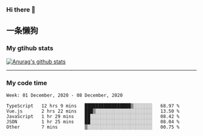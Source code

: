 ### Hi there 👋

## 一条懒狗
<!--
**kiss-me-quickly/kiss-me-quickly** is a ✨ _special_ ✨ repository because its `README.md` (this file) appears on your GitHub profile.

Here are some ideas to get you started:

- 🔭 I’m currently working on ...
- 🌱 I’m currently learning ...
- 👯 I’m looking to collaborate on ...
- 🤔 I’m looking for help with ...
- 💬 Ask me about ...
- 📫 How to reach me: ...
- 😄 Pronouns: ...
- ⚡ Fun fact: ...
-->


### My gtihub stats

[![Anurag's github stats](https://github-readme-stats.vercel.app/api?username=kiss-me-quickly)](https://github.com/anuraghazra/github-readme-stats)

***

### My code time

<!--START_SECTION:waka-->
```text
Week: 01 December, 2020 - 08 December, 2020

TypeScript   12 hrs 9 mins   █████████████████▒░░░░░░░   68.97 % 
Vue.js       2 hrs 22 mins   ███▒░░░░░░░░░░░░░░░░░░░░░   13.50 % 
JavaScript   1 hr 29 mins    ██░░░░░░░░░░░░░░░░░░░░░░░   08.42 % 
JSON         1 hr 25 mins    ██░░░░░░░░░░░░░░░░░░░░░░░   08.04 % 
Other        7 mins          ▒░░░░░░░░░░░░░░░░░░░░░░░░   00.75 % 
```
<!--END_SECTION:waka-->
